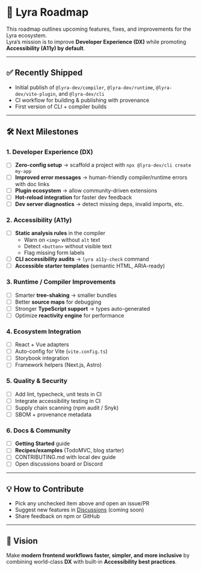 # 🚀 Lyra Roadmap

This roadmap outlines upcoming features, fixes, and improvements for the Lyra ecosystem.  
Lyra’s mission is to improve **Developer Experience (DX)** while promoting **Accessibility (A11y) by default**.

---

## ✅ Recently Shipped

- Initial publish of `@lyra-dev/compiler`, `@lyra-dev/runtime`, `@lyra-dev/vite-plugin`, and `@lyra-dev/cli`
- CI workflow for building & publishing with provenance
- First version of CLI + compiler builds

---

## 🛠️ Next Milestones

### 1. Developer Experience (DX)

- [ ] **Zero-config setup** → scaffold a project with `npx @lyra-dev/cli create my-app`
- [ ] **Improved error messages** → human-friendly compiler/runtime errors with doc links
- [ ] **Plugin ecosystem** → allow community-driven extensions
- [ ] **Hot-reload integration** for faster dev feedback
- [ ] **Dev server diagnostics** → detect missing deps, invalid imports, etc.

### 2. Accessibility (A11y)

- [ ] **Static analysis rules** in the compiler
  - Warn on `<img>` without `alt` text
  - Detect `<button>` without visible text
  - Flag missing form labels
- [ ] **CLI accessibility audits** → `lyra a11y-check` command
- [ ] **Accessible starter templates** (semantic HTML, ARIA-ready)

### 3. Runtime / Compiler Improvements

- [ ] Smarter **tree-shaking** → smaller bundles
- [ ] Better **source maps** for debugging
- [ ] Stronger **TypeScript support** → types auto-generated
- [ ] Optimize **reactivity engine** for performance

### 4. Ecosystem Integration

- [ ] React + Vue adapters
- [ ] Auto-config for Vite (`vite.config.ts`)
- [ ] Storybook integration
- [ ] Framework helpers (Next.js, Astro)

### 5. Quality & Security

- [ ] Add lint, typecheck, unit tests in CI
- [ ] Integrate accessibility testing in CI
- [ ] Supply chain scanning (npm audit / Snyk)
- [ ] SBOM + provenance metadata

### 6. Docs & Community

- [ ] **Getting Started** guide
- [ ] **Recipes/examples** (TodoMVC, blog starter)
- [ ] CONTRIBUTING.md with local dev guide
- [ ] Open discussions board or Discord

---

## 💡 How to Contribute

- Pick any unchecked item above and open an issue/PR
- Suggest new features in [Discussions](https://github.com/jorgejac1/lyra/discussions) (coming soon)
- Share feedback on npm or GitHub

---

## 🌟 Vision

Make **modern frontend workflows faster, simpler, and more inclusive** by combining world-class **DX** with built-in **Accessibility best practices**.
